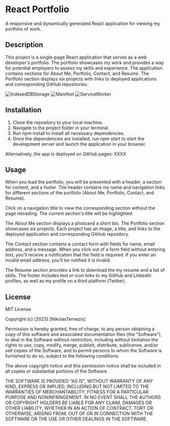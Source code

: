 # React Portfolio

A responsive and dynamically generated React application for viewing my portfolio of work.

## Description

This project is a single-page React application that serves as a web developer's portfolio. The portfolio showcases my work and provides a way for potential employers to assess my skills and experience. The application contains sections for About Me, Portfolio, Contact, and Resume. The Portfolio section displays six projects with links to deployed applications and corresponding GitHub repositories.

![IndexedDBStorage](./Assets/IndexedDB.png)
![Manifest](./Assets/manifest.png)
![ServiceWorker](./Assets/serviceworker.png)

## Installation

1. Clone the repository to your local machine.
2. Navigate to the project folder in your terminal.
3. Run npm install to install all necessary dependencies.
4. Once the dependencies are installed, run npm start to start the development server and launch the application in your browser.

Alternatively, the app is deployed on GitHub pages: XXXX 

## Usage

When you load the portfolio, you will be presented with a header, a section for content, and a footer. The header contains my name and navigation links for different sections of the portfolio (About Me, Portfolio, Contact, and Resume).

Click on a navigation title to view the corresponding section without the page reloading. The current section's title will be highlighted.

The About Me section displays a photoand a short bio. The Portfolio section showcases six projects. Each project has an image, a title, and links to the deployed application and corresponding GitHub repository.

The Contact section contains a contact form with fields for name, email address, and a message. When you click out of a form field without entering text, you'll receive a notification that the field is required. If you enter an invalid email address, you'll be notified it is invalid.

The Resume section provides a link to download the my resume and a list of skills. The footer includes text or icon links to my GitHub and LinkedIn profiles, as well as my profile on a third platform (Twitter).

## License

MIT License

Copyright (c) [2023] [NikolasTernezis]

Permission is hereby granted, free of charge, to any person obtaining a copy
of this software and associated documentation files (the "Software"), to deal
in the Software without restriction, including without limitation the rights
to use, copy, modify, merge, publish, distribute, sublicense, and/or sell
copies of the Software, and to permit persons to whom the Software is
furnished to do so, subject to the following conditions:

The above copyright notice and this permission notice shall be included in all
copies or substantial portions of the Software.

THE SOFTWARE IS PROVIDED "AS IS", WITHOUT WARRANTY OF ANY KIND, EXPRESS OR
IMPLIED, INCLUDING BUT NOT LIMITED TO THE WARRANTIES OF MERCHANTABILITY,
FITNESS FOR A PARTICULAR PURPOSE AND NONINFRINGEMENT. IN NO EVENT SHALL THE
AUTHORS OR COPYRIGHT HOLDERS BE LIABLE FOR ANY CLAIM, DAMAGES OR OTHER
LIABILITY, WHETHER IN AN ACTION OF CONTRACT, TORT OR OTHERWISE, ARISING FROM,
OUT OF OR IN CONNECTION WITH THE SOFTWARE OR THE USE OR OTHER DEALINGS IN THE
SOFTWARE.